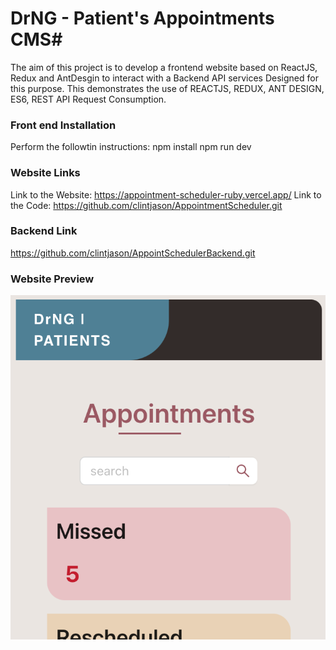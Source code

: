 # DrNG - Patient's Appointments CMS#

The aim of this project is to develop a frontend website based on ReactJS, Redux and AntDesgin to interact with a Backend API services Designed for this purpose.
This demonstrates the use of REACTJS, REDUX, ANT DESIGN, ES6, REST API Request Consumption.

### Front end Installation ###
Perform the followtin instructions:
npm install
npm run dev

### Website Links ###
Link to the Website: https://appointment-scheduler-ruby.vercel.app/
Link to the Code: https://github.com/clintjason/AppointmentScheduler.git

### Backend Link ### 
https://github.com/clintjason/AppointSchedulerBackend.git

### Website Preview
![The Phone mockup of DrNG](https://github.com/clintjason/AppointmentScheduler/blob/main/src/assets/DrNg.png?raw=true)
